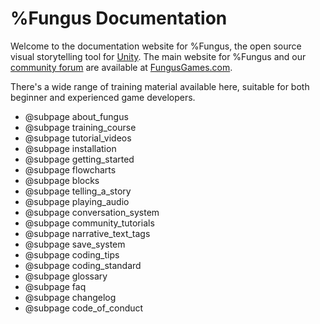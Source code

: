 # %Fungus Documentation #

Welcome to the documentation website for %Fungus, the open source visual storytelling tool for [Unity]. The main website for %Fungus and our [community forum] are available at [FungusGames.com].

There's a wide range of training material available here, suitable for both beginner and experienced game developers. 

* @subpage about_fungus
* @subpage training_course
* @subpage tutorial_videos
* @subpage installation
* @subpage getting_started
* @subpage flowcharts
* @subpage blocks
* @subpage telling_a_story
* @subpage playing_audio
* @subpage conversation_system
* @subpage community_tutorials
* @subpage narrative_text_tags
* @subpage save_system
* @subpage coding_tips
* @subpage coding_standard
* @subpage glossary
* @subpage faq
* @subpage changelog
* @subpage code_of_conduct

[Unity]: http://unity3d.com
[community forum]: http://fungusgames.com/forum
[FungusGames.com]: http://fungusgames.com